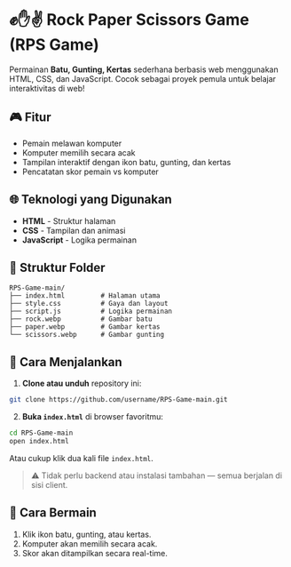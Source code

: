 # ✊✋✌️ Rock Paper Scissors Game (RPS Game)

Permainan **Batu, Gunting, Kertas** sederhana berbasis web menggunakan HTML, CSS, dan JavaScript. Cocok sebagai proyek pemula untuk belajar interaktivitas di web!

## 🎮 Fitur

* Pemain melawan komputer
* Komputer memilih secara acak
* Tampilan interaktif dengan ikon batu, gunting, dan kertas
* Pencatatan skor pemain vs komputer

## 🌐 Teknologi yang Digunakan

* **HTML** - Struktur halaman
* **CSS** - Tampilan dan animasi
* **JavaScript** - Logika permainan

## 📁 Struktur Folder

```
RPS-Game-main/
├── index.html         # Halaman utama
├── style.css          # Gaya dan layout
├── script.js          # Logika permainan
├── rock.webp          # Gambar batu
├── paper.webp         # Gambar kertas
└── scissors.webp      # Gambar gunting
```

## 🚀 Cara Menjalankan

1. **Clone atau unduh** repository ini:

```bash
git clone https://github.com/username/RPS-Game-main.git
```

2. **Buka `index.html`** di browser favoritmu:

```bash
cd RPS-Game-main
open index.html
```

Atau cukup klik dua kali file `index.html`.

> ⚠️ Tidak perlu backend atau instalasi tambahan — semua berjalan di sisi client.

## 📝 Cara Bermain

1. Klik ikon batu, gunting, atau kertas.
2. Komputer akan memilih secara acak.
3. Skor akan ditampilkan secara real-time.
